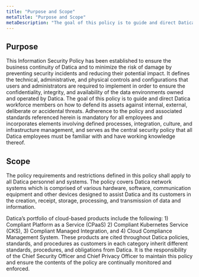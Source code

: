 ```yaml
---
title: "Purpose and Scope"
metaTitle: "Purpose and Scope"
metaDescription: "The goal of this policy is to guide and direct Datica workforce members on how to defend its assets against internal, external, deliberate or accidental threats."
---
```


## Purpose

This Information Security Policy has been established to ensure the business continuity of Datica and to minimize the risk of damage by preventing security incidents and reducing their potential impact. It defines the technical, administrative, and physical controls and configurations that users and administrators are required to implement in order to ensure the confidentiality, integrity, and availability of the data environments owned and operated by Datica. The goal of this policy is to guide and direct Datica workforce members on how to defend its assets against internal, external, deliberate or accidental threats. Adherence to the policy and associated standards referenced herein is mandatory for all employees and incorporates elements involving defined processes, integration, culture, and infrastructure management, and serves as the central security policy that all Datica employees must be familiar with and have working knowledge thereof. 

## Scope

The policy requirements and restrictions defined in this policy shall apply to all Datica personnel and systems. The policy covers Datica network systems which is comprised of various hardware, software, communication equipment and other devices designed to assist Datica and its customers in the creation, receipt, storage, processing, and transmission of data and information. 

Datica’s portfolio of cloud-based products include the following: 1) Compliant Platform as a Service (CPaaS) 2) Compliant Kubernetes Service (CKS), 3) Compliant Managed Integration, and 4) Cloud Compliance Management System. These products are cited throughout Datica policies, standards, and procedures as customers in each category inherit different standards, procedures, and obligations from Datica. It is the responsibility of the Chief Security Officer and Chief Privacy Officer to maintain this policy and ensure the contents of the policy are continually monitored and enforced.